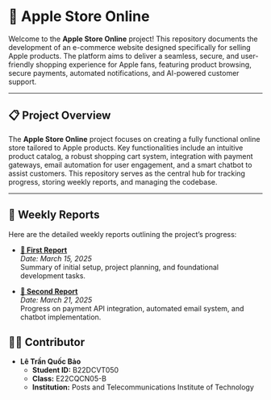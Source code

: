 # 🍎 Apple Store Online



Welcome to the **Apple Store Online** project! This repository documents the development of an e-commerce website designed specifically for selling Apple products. The platform aims to deliver a seamless, secure, and user-friendly shopping experience for Apple fans, featuring product browsing, secure payments, automated notifications, and AI-powered customer support.

---

## 📋 Project Overview

The **Apple Store Online** project focuses on creating a fully functional online store tailored to Apple products. Key functionalities include an intuitive product catalog, a robust shopping cart system, integration with payment gateways, email automation for user engagement, and a smart chatbot to assist customers. This repository serves as the central hub for tracking progress, storing weekly reports, and managing the codebase.

---

## 📅 Weekly Reports

Here are the detailed weekly reports outlining the project’s progress:

- **[📄 First Report](https://github.com/quocbao2772004/AppleStore/blob/main/report/B22DCVT050_15_03_2025_weekly_report.pdf)**  
  *Date: March 15, 2025*  
  Summary of initial setup, project planning, and foundational development tasks.

- **[📄 Second Report](https://github.com/quocbao2772004/AppleStore/blob/main/report/B22DCVT050_21_03_2025_weekly_report.pdf)**  
  *Date: March 21, 2025*  
  Progress on payment API integration, automated email system, and chatbot implementation.

## 👨‍💻 Contributor

- **Lê Trần Quốc Bảo**  
  - **Student ID:** B22DCVT050  
  - **Class:** E22CQCN05-B  
  - **Institution:** Posts and Telecommunications Institute of Technology

